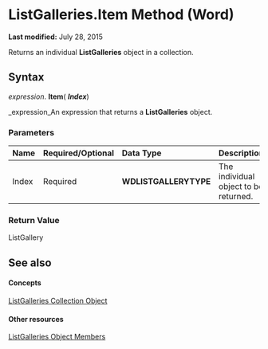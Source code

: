 
# ListGalleries.Item Method (Word)

 **Last modified:** July 28, 2015

Returns an individual  **ListGalleries** object in a collection.

## Syntax

 _expression_. **Item**( **_Index_**)

 _expression_An expression that returns a  **ListGalleries** object.


### Parameters



|**Name**|**Required/Optional**|**Data Type**|**Description**|
|:-----|:-----|:-----|:-----|
|Index|Required| **WDLISTGALLERYTYPE**|The individual object to be returned.|

### Return Value

ListGallery


## See also


#### Concepts


 [ListGalleries Collection Object](3ae91fbf-fb7c-e96f-fd13-e4e4e9c4f09e.md)
#### Other resources


 [ListGalleries Object Members](c68a29b8-af7f-9863-8501-829d18511a61.md)
